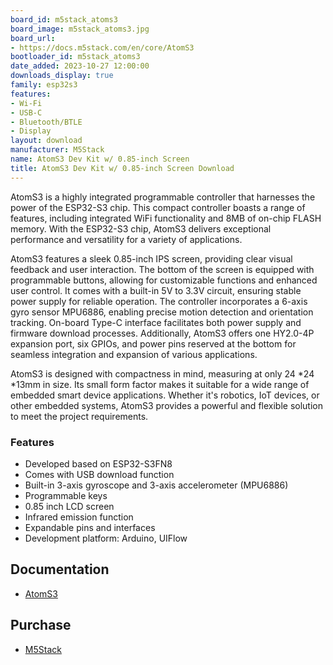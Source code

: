 ```yaml
---
board_id: m5stack_atoms3
board_image: m5stack_atoms3.jpg
board_url:
- https://docs.m5stack.com/en/core/AtomS3
bootloader_id: m5stack_atoms3
date_added: 2023-10-27 12:00:00
downloads_display: true
family: esp32s3
features:
- Wi-Fi
- USB-C
- Bluetooth/BTLE
- Display
layout: download
manufacturer: M5Stack
name: AtomS3 Dev Kit w/ 0.85-inch Screen
title: AtomS3 Dev Kit w/ 0.85-inch Screen Download
---
```


AtomS3 is a highly integrated programmable controller that harnesses the power of the ESP32-S3 chip. This compact controller boasts a range of features, including integrated WiFi functionality and 8MB of on-chip FLASH memory. With the ESP32-S3 chip, AtomS3 delivers exceptional performance and versatility for a variety of applications.

AtomS3 features a sleek 0.85-inch IPS screen, providing clear visual feedback and user interaction. The bottom of the screen is equipped with programmable buttons, allowing for customizable functions and enhanced user control. It comes with a built-in 5V to 3.3V circuit, ensuring stable power supply for reliable operation. The controller incorporates a 6-axis gyro sensor MPU6886, enabling precise motion detection and orientation tracking. On-board Type-C interface facilitates both power supply and firmware download processes. Additionally, AtomS3 offers one HY2.0-4P expansion port, six GPIOs, and power pins reserved at the bottom for seamless integration and expansion of various applications.

AtomS3 is designed with compactness in mind, measuring at only 24 *24 *13mm in size. Its small form factor makes it suitable for a wide range of embedded smart device applications. Whether it's robotics, IoT devices, or other embedded systems, AtomS3 provides a powerful and flexible solution to meet the project requirements.

### Features

- Developed based on ESP32-S3FN8
- Comes with USB download function
- Built-in 3-axis gyroscope and 3-axis accelerometer (MPU6886)
- Programmable keys
- 0.85 inch LCD screen
- Infrared emission function
- Expandable pins and interfaces
- Development platform: Arduino, UIFlow

## Documentation

* [AtomS3](https://docs.m5stack.com/en/core/AtomS3)

## Purchase

* [M5Stack](https://shop.m5stack.com/products/atoms3-dev-kit-w-0-85-inch-screen)
